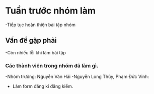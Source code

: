 # Tuần trước nhóm làm
-Tiếp tục hoàn thiện bài tập nhóm

## Vấn đề gặp phải
-Còn nhiều lỗi khi làm bài tập

### Các thành viên trong nhóm đã làm gì.
-Nhóm trưởng: Nguyễn Văn Hải
-Nguyễn Long Thủy, Phạm Đức Vinh:
+ Làm form đăng kí đăng kiểm.

